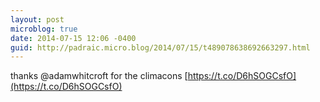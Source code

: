 ```yaml
---
layout: post
microblog: true
date: 2014-07-15 12:06 -0400
guid: http://padraic.micro.blog/2014/07/15/t489078638692663297.html
---
```

thanks @adamwhitcroft for the climacons [https://t.co/D6hSOGCsfO](https://t.co/D6hSOGCsfO)
